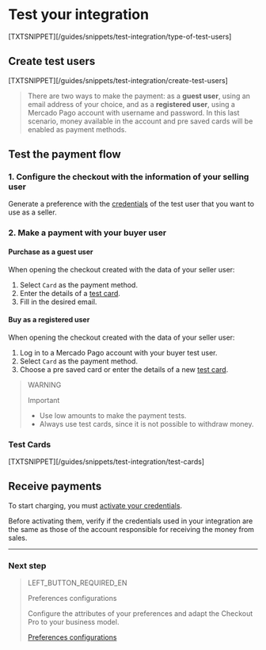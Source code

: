# Test your integration

[TXTSNIPPET][/guides/snippets/test-integration/type-of-test-users]

## Create test users

[TXTSNIPPET][/guides/snippets/test-integration/create-test-users]

> There are two ways to make the payment: as a **guest user**, using an email address of your choice, and as a **registered user**, using a Mercado Pago account with username and password. In this last scenario, money available in the account and pre saved cards will be enabled as payment methods.

## Test the payment flow

### 1. Configure the checkout with the information of your selling user

Generate a preference with the [credentials](/developers/en/docs/checkout-pro/additional-content/credentials) of the test user that you want to use as a seller.

### 2. Make a payment with your buyer user

#### Purchase as a guest user

When opening the checkout created with the data of your seller user:

1. Select `Card` as the payment method.
2. Enter the details of a [test card](/developers/en/docs/checkout-pro/additional-content/test-cards).
3. Fill in the desired email.

#### Buy as a registered user

When opening the checkout created with the data of your seller user:

1. Log in to a Mercado Pago account with your buyer test user.
2. Select `Card` as the payment method.
3. Choose a pre saved card or enter the details of a new [test card](/developers/en/docs/checkout-pro/additional-content/test-cards).

>WARNING
>
>Important
>
> * Use low amounts to make the payment tests.
> * Always use test cards, since it is not possible to withdraw money.


### Test Cards

[TXTSNIPPET][/guides/snippets/test-integration/test-cards]

## Receive payments

To start charging, you must [activate your credentials](/developers/en/docs/checkout-pro/additional-content/credentials).

Before activating them, verify if the credentials used in your integration are the same as those of the account responsible for receiving the money from sales.

---

### Next step

> LEFT_BUTTON_REQUIRED_EN
>
> Preferences configurations
>
> Configure the attributes of your preferences and adapt the Checkout Pro to your business model.
>
> [Preferences configurations](https://www.mercadopago[FAKER][URL][DOMAIN]/developers/en/guides/online-payments/checkout-pro/configurations)
